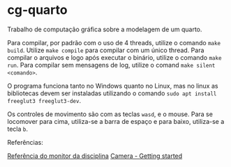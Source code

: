 # cg-quarto
Trabalho de computação gráfica sobre a modelagem de um quarto.

Para compilar, por padrão com o uso de 4 threads, utilize o comando `make build`.
Utilize `make compile` para compilar com um único thread.
Para compilar o arquivos e logo após executar o binário, utilize o comando `make run`.
Para compilar sem mensagens de log, utilize o comand `make silent <comando>`.

O programa funciona tanto no Windows quanto no Linux, mas no linux as bibliotecas devem ser instaladas utilizando o comando `sudo apt install freeglut3 freeglut3-dev`.

Os controles de movimento são com as teclas `wasd`, e o mouse.
Para se locomover para cima, utiliza-se a barra de espaço e para baixo, utiliza-se a tecla `b`.

Referências:

[Referência do monitor da disciplina](https://github.com/valeriojr/COMP269/blob/master/opengl.c)
[Camera - Getting started](https://learnopengl.com/Getting-started/Camera)
